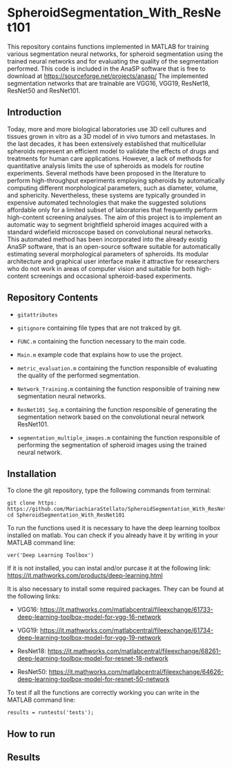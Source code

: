 # SpheroidSegmentation_With_ResNet101

This repository contains functions implemented in MATLAB for training various segmentation neural networks, for spheroid segmentation using the trained neural networks and for evaluating the quality of the segmentation performed. 
This code is included in the AnaSP software that is free to download at https://sourceforge.net/projects/anasp/
The implemented segmentation networks that are trainable are VGG16, VGG19, ResNet18, ResNet50 and ResNet101. 

## Introduction

Today, more and more biological laboratories use 3D cell cultures and tissues grown in vitro as a 3D model of in vivo tumors and metastases. In the last decades, it has been extensively established that multicellular spheroids represent an efficient model to validate the effects of drugs and treatments for human care applications. However, a lack of methods for quantitative analysis limits the use of spheroids as models for routine experiments. Several methods have been proposed in the literature to perform high-throughput experiments employing spheroids by automatically computing different morphological parameters, such as diameter, volume, and sphericity. Nevertheless, these systems are typically grounded in expensive automated technologies that make the suggested solutions affordable only for a limited subset of laboratories that frequently perform high-content screening analyses. 
The aim of this project is to implement an automatic way to segment brightfield spheroid images acquired with a standard widefield microscope based on convolutional neural networks.
This automated method has been incorporated into the already existig AnaSP software, that is an open-source software suitable for automatically estimating several morphological parameters of spheroids. Its modular architecture and graphical user interface make it attractive for researchers who do not work in areas of computer vision and suitable for both high-content screenings and occasional spheroid-based experiments.

## Repository Contents


- `gitattributes`

- `gitignore` containing file types that are not trakced by git.

- `FUNC.m` containing the function necessary to the main code.

- `Main.m` example code that explains how to use the project.

- `metric_evaluation.m` containing the function responsible of evaluating the quality of the  performed segmentation.

- `Network_Training.m` containing the function responsible of training new segmentation neural networks.

- `ResNet101_Seg.m` containing the function responsible of generating the segmentation network based on the convolutional neural network ResNet101.

- `segmentation_multiple_images.m` containing the function responsible of performing the segmentation of spheroid images using the trained neural network.



## Installation

To clone the git repository, type the following commands from terminal:

```         
git clone https: https://github.com/MariachiaraStellato/SpheroidSegmentation_With_ResNet101
cd SpheroidSegmentation_With_ResNet101
```

To run the functions used it is necessary to have the deep learning toolbox installed on matlab. You can check if you already have it by writing in your MATLAB command line:

```         
ver('Deep Learning Toolbox')
```
If it is not installed, you can instal and/or purcase it at the following link: 
https://it.mathworks.com/products/deep-learning.html

It is also necessary to install some required packages. They can be found at the following links:

- VGG16: https://it.mathworks.com/matlabcentral/fileexchange/61733-deep-learning-toolbox-model-for-vgg-16-network

- VGG19: https://it.mathworks.com/matlabcentral/fileexchange/61734-deep-learning-toolbox-model-for-vgg-19-network
- ResNet18: https://it.mathworks.com/matlabcentral/fileexchange/68261-deep-learning-toolbox-model-for-resnet-18-network

- ResNet50: https://it.mathworks.com/matlabcentral/fileexchange/64626-deep-learning-toolbox-model-for-resnet-50-network

To test if all the functions are correctly working you can write in the MATLAB command line: 

```         
results = runtests('tests');
```

## How to run

## Results



